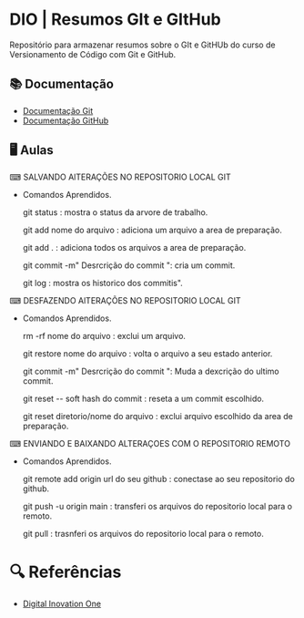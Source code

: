 # DIO | Resumos GIt e GItHub

Repositório para armazenar resumos sobre o GIt e GitHUb do curso de Versionamento de Código com Git e GitHub.

## 📚 Documentação

- [Documentação Git](https://git-scm.com/doc)
- [Documentação GitHub](https://docs.github.com)

##  🖥 Aulas

⌨ SALVANDO AlTERAÇÕES NO REPOSITORIO LOCAL GIT
    
- Comandos Aprendidos.
    
    git status : mostra o status da arvore de trabalho.

    git add nome do arquivo : adiciona um arquivo a area de preparação.

    git add . : adiciona todos os arquivos a area de preparação.
    
    git commit -m" Desrcrição do commit ": cria um commit.

    git log : mostra os historico dos commitis".

⌨ DESFAZENDO AlTERAÇÕES NO REPOSITORIO LOCAL GIT

- Comandos Aprendidos.

    rm -rf nome do arquivo : exclui um arquivo.

    git restore nome do arquivo : volta o arquivo a seu estado anterior.

    git commit -m" Desrcrição do commit ": Muda a dexcrição do ultimo commit.

    git reset -- soft hash do commit : reseta a um commit escolhido.

    git reset diretorio/nome do arquivo : exclui arquivo escolhido da area de preparação.

⌨ ENVIANDO E BAIXANDO ALTERAÇOES COM O REPOSITORIO REMOTO

- Comandos Aprendidos.

    git remote add origin url do seu github : conectase ao seu repositorio do github.

    git push -u origin main : transferi os arquivos do repositorio local para o remoto.

    git pull : trasnferi os arquivos do repositorio local para o remoto.

# 🔍 Referências

- [Digital Inovation One](https://www.dio.me)
